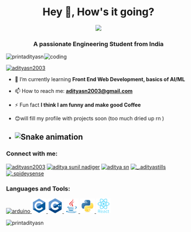 <h1 align="center">Hey 👾, How's it going?</h1>

<p align="center">
  <img src="https://capsule-render.vercel.app/api?type=venom&height=100&color=gradient&text=Its%20Aditya%20here&textBg=false&fontAlign=50&fontSize=25"/>
</p>


###
<h3 align="center">A passionate Engineering Student from India</h3>
<img align="right" alt="coding" width="400" src="https://user-images.githubusercontent.com/55389276/140866485-8fb1c876-9a8f-4d6a-98dc-08c4981eaf70.gif">
<p align="left"> <img src="https://komarev.com/ghpvc/?username=printadityasn&label=Profile%20views&color=0e75b6&style=flat" alt="printadityasn" /> </p>

<p align="left"> <a href="https://twitter.com/adityasn2003" target="blank"><img src="https://img.shields.io/twitter/follow/adityasn2003?logo=twitter&style=for-the-badge" alt="adityasn2003" /></a> </p>

- 🌱 I’m currently learning **Front End Web Development, basics of AI/ML**

- 📫 How to reach me: **adityasn2003@gmail.com**

- ⚡ Fun fact **I think I am funny and make good Coffee**

- 😊will fill my  profile with projects soon (too much dried up rn )
- ## ![Snake animation](https://github.com/mirsaid-mirzohidov/mirsaid-mirzohidov/blob/output/github-contribution-grid-snake.svg)
<h3 align="left">Connect with me:</h3>
<p align="left">
<a href="https://twitter.com/adityasn2003" target="blank"><img align="center" src="https://raw.githubusercontent.com/rahuldkjain/github-profile-readme-generator/master/src/images/icons/Social/twitter.svg" alt="adityasn2003" height="30" width="40" /></a>
<a href="https://linkedin.com/in/aditya sunil nadiger" target="blank"><img align="center" src="https://raw.githubusercontent.com/rahuldkjain/github-profile-readme-generator/master/src/images/icons/Social/linked-in-alt.svg" alt="aditya sunil nadiger" height="30" width="40" /></a>
<a href="https://stackoverflow.com/users/aditya sn" target="blank"><img align="center" src="https://raw.githubusercontent.com/rahuldkjain/github-profile-readme-generator/master/src/images/icons/Social/stack-overflow.svg" alt="aditya sn" height="30" width="40" /></a>
<a href="https://instagram.com/_.adityastills" target="blank"><img align="center" src="https://raw.githubusercontent.com/rahuldkjain/github-profile-readme-generator/master/src/images/icons/Social/instagram.svg" alt="_.adityastills" height="30" width="40" /></a>
<a href="https://discord.gg/.spideysense" target="blank"><img align="center" src="https://raw.githubusercontent.com/rahuldkjain/github-profile-readme-generator/master/src/images/icons/Social/discord.svg" alt=".spideysense" height="30" width="40" /></a>
</p>

<h3 align="left">Languages and Tools:</h3>
<p align="left"> <a href="https://www.arduino.cc/" target="_blank" rel="noreferrer"> <img src="https://cdn.worldvectorlogo.com/logos/arduino-1.svg" alt="arduino" width="40" height="40"/> </a> <a href="https://www.cprogramming.com/" target="_blank" rel="noreferrer"> <img src="https://raw.githubusercontent.com/devicons/devicon/master/icons/c/c-original.svg" alt="c" width="40" height="40"/> </a> <a href="https://www.w3schools.com/cpp/" target="_blank" rel="noreferrer"> <img src="https://raw.githubusercontent.com/devicons/devicon/master/icons/cplusplus/cplusplus-original.svg" alt="cplusplus" width="40" height="40"/> </a> <a href="https://www.java.com" target="_blank" rel="noreferrer"> <img src="https://raw.githubusercontent.com/devicons/devicon/master/icons/java/java-original.svg" alt="java" width="40" height="40"/> </a> <a href="https://www.python.org" target="_blank" rel="noreferrer"> <img src="https://raw.githubusercontent.com/devicons/devicon/master/icons/python/python-original.svg" alt="python" width="40" height="40"/> </a> <a href="https://reactjs.org/" target="_blank" rel="noreferrer"> <img src="https://raw.githubusercontent.com/devicons/devicon/master/icons/react/react-original-wordmark.svg" alt="react" width="40" height="40"/> </a> </p>

<p><img align="center" src="https://github-readme-stats.vercel.app/api/top-langs?username=printadityasn&show_icons=true&locale=en&layout=compact" alt="printadityasn" /></p>
